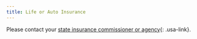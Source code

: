 ```yaml
---
title: Life or Auto Insurance
---
```


Please contact your [state insurance commissioner or agency](https://www.thebalance.com/state-insurance-commissioners-quick-list-2645464){: .usa-link}.